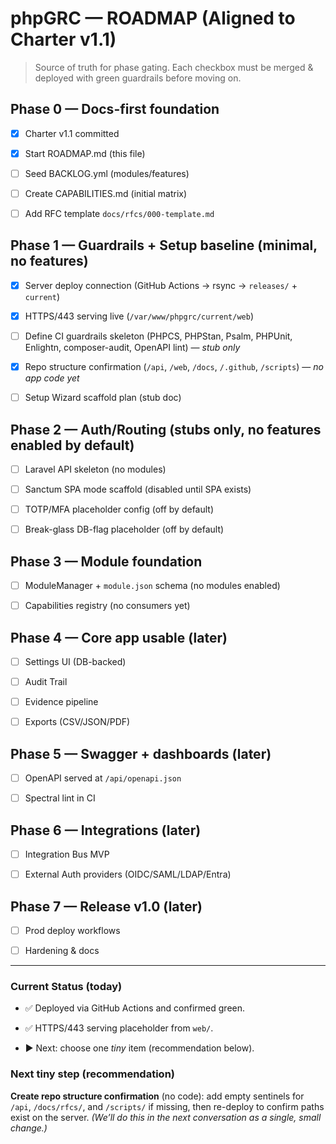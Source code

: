 # phpGRC — ROADMAP (Aligned to Charter v1.1)



> Source of truth for phase gating. Each checkbox must be merged & deployed with green guardrails before moving on.



## Phase 0 — Docs-first foundation

- [x] Charter v1.1 committed

- [x] Start ROADMAP.md (this file)

- [ ] Seed BACKLOG.yml (modules/features)

- [ ] Create CAPABILITIES.md (initial matrix)

- [ ] Add RFC template `docs/rfcs/000-template.md`



## Phase 1 — Guardrails + Setup baseline (minimal, no features)

- [x] Server deploy connection (GitHub Actions → rsync → `releases/` + `current`)

- [x] HTTPS/443 serving live (`/var/www/phpgrc/current/web`)

- [ ] Define CI guardrails skeleton (PHPCS, PHPStan, Psalm, PHPUnit, Enlightn, composer-audit, OpenAPI lint) — *stub only*

- [x] Repo structure confirmation (`/api`, `/web`, `/docs`, `/.github`, `/scripts`) — *no app code yet*

- [ ] Setup Wizard scaffold plan (stub doc)



## Phase 2 — Auth/Routing (stubs only, no features enabled by default)

- [ ] Laravel API skeleton (no modules)

- [ ] Sanctum SPA mode scaffold (disabled until SPA exists)

- [ ] TOTP/MFA placeholder config (off by default)

- [ ] Break-glass DB-flag placeholder (off by default)



## Phase 3 — Module foundation

- [ ] ModuleManager + `module.json` schema (no modules enabled)

- [ ] Capabilities registry (no consumers yet)



## Phase 4 — Core app usable (later)

- [ ] Settings UI (DB-backed)

- [ ] Audit Trail

- [ ] Evidence pipeline

- [ ] Exports (CSV/JSON/PDF)



## Phase 5 — Swagger + dashboards (later)

- [ ] OpenAPI served at `/api/openapi.json`

- [ ] Spectral lint in CI



## Phase 6 — Integrations (later)

- [ ] Integration Bus MVP

- [ ] External Auth providers (OIDC/SAML/LDAP/Entra)



## Phase 7 — Release v1.0 (later)

- [ ] Prod deploy workflows

- [ ] Hardening & docs



---



### Current Status (today)

- ✅ Deployed via GitHub Actions and confirmed green.

- ✅ HTTPS/443 serving placeholder from `web/`.

- ▶ Next: choose one *tiny* item (recommendation below).



### Next tiny step (recommendation)

**Create repo structure confirmation** (no code): add empty sentinels for `/api`, `/docs/rfcs/`, and `/scripts/` if missing, then re-deploy to confirm paths exist on the server. *(We’ll do this in the next conversation as a single, small change.)*



